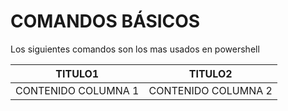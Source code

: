 # COMANDOS BÁSICOS

Los siguientes comandos son los mas usados en powershell

| TITULO1| TITULO2|
| ----- | ---- |
| CONTENIDO COLUMNA 1 | CONTENIDO COLUMNA 2 |
